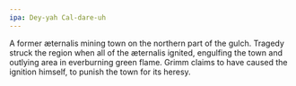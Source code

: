 ```yaml
---
ipa: Dey-yah Cal-dare-uh
---
```


A former æternalis mining town on the northern part of the gulch. Tragedy struck the region when all of the æternalis ignited, engulfing the town and outlying area in everburning green flame. Grimm claims to have caused the ignition himself, to punish the town for its heresy.
